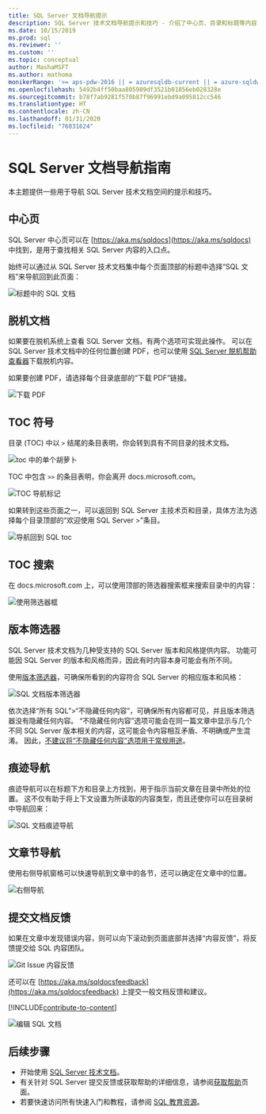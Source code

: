 ```yaml
---
title: SQL Server 文档导航提示
description: SQL Server 技术文档导航提示和技巧 - 介绍了中心页、目录和标题等内容，以及如何使用痕迹导航和版本筛选器。
ms.date: 10/15/2019
ms.prod: sql
ms.reviewer: ''
ms.custom: ''
ms.topic: conceptual
author: MashaMSFT
ms.author: mathoma
monikerRange: '>= aps-pdw-2016 || = azuresqldb-current || = azure-sqldw-latest || >= sql-server-2016 || >= sql-server-linux-2017 || = sqlallproducts-allversions'
ms.openlocfilehash: 5492b4ff50baa805989df3521b01856eb028328e
ms.sourcegitcommit: b78f7ab9281f570b87f96991ebd9a095812cc546
ms.translationtype: HT
ms.contentlocale: zh-CN
ms.lasthandoff: 01/31/2020
ms.locfileid: "76831624"
---
```

# <a name="sql-server-docs-navigation-guide"></a>SQL Server 文档导航指南 

本主题提供一些用于导航 SQL Server 技术文档空间的提示和技巧。  

## <a name="hub-page"></a>中心页

SQL Server 中心页可以在 [https://aka.ms/sqldocs](https://aka.ms/sqldocs) 中找到，是用于查找相关 SQL Server 内容的入口点。

始终可以通过从 SQL Server 技术文档集中每个页面顶部的标题中选择“SQL 文档”来导航回到此页面： 

![标题中的 SQL 文档](media/sql-server-docs-navigation-guide/sql-docs-in-header.png)

## <a name="offline-documentation"></a>脱机文档

如果要在脱机系统上查看 SQL Server 文档，有两个选项可实现此操作。 可以在 SQL Server 技术文档中的任何位置创建 PDF，也可以使用 [SQL Server 脱机帮助查看器](sql-server-help-installation.md)下载脱机内容。 

如果要创建 PDF，请选择每个目录底部的“下载 PDF”链接。


![下载 PDF](media/sql-server-docs-navigation-guide/download-pdf.png)

## <a name="toc-symbols"></a>TOC 符号 

目录 (TOC) 中以 `>` 结尾的条目表明，你会转到具有不同目录的技术文档。 

![toc 中的单个胡萝卜](media/sql-server-docs-navigation-guide/single-carrots-in-sql-docs-toc.png)

TOC 中包含 `>>` 的条目表明，你会离开 docs.microsoft.com。 

![TOC 导航标记](media/sql-server-docs-navigation-guide/double-carrots-in-sql-docs-toc.png)

如果转到这些页面之一，可以返回到 SQL Server 主技术页和目录，具体方法为选择每个目录顶部的“欢迎使用 SQL Server >”条目。 

![导航回到 SQL toc](media/sql-server-docs-navigation-guide/navigate-back-to-sql-toc.png)

## <a name="toc-search"></a>TOC 搜索 
在 docs.microsoft.com 上，可以使用顶部的筛选器搜索框来搜索目录中的内容： 

![使用筛选器框](media/sql-server-docs-navigation-guide/sql-docs-toc-filter.gif)

## <a name="version-filter"></a>版本筛选器
SQL Server 技术文档为几种受支持的 SQL Server 版本和风格提供内容。 功能可能因 SQL Server 的版本和风格而异，因此有时内容本身可能会有所不同。 

使用[版本筛选器](versioning-system-monikers-ui-sql-server.md)，可确保所看到的内容符合 SQL Server 的相应版本和风格： 

![SQL 文档版本筛选器](media/sql-server-docs-navigation-guide/sql-docs-version-filter.gif)

依次选择“所有 SQL”\>“不隐藏任何内容”，可确保所有内容都可见，并且版本筛选器没有隐藏任何内容。 “不隐藏任何内容”选项可能会在同一篇文章中显示与几个不同 SQL Server 版本相关的内容，这可能会令内容相互矛盾、不明确或产生混淆。 因此，[不建议将“不隐藏任何内容”选项用于常规用途](versioning-system-monikers-ui-sql-server.md#anchor-allsql-hidenothing)。 

## <a name="breadcrumbs"></a>痕迹导航

痕迹导航可以在标题下方和目录上方找到，用于指示当前文章在目录中所处的位置。  这不仅有助于将上下文设置为所读取的内容类型，而且还使你可以在目录树中导航回来：

![SQL 文档痕迹导航](media/sql-server-docs-navigation-guide/sql-docs-bread-crumbs.gif)

## <a name="article-section-navigation"></a>文章节导航

使用右侧导航窗格可以快速导航到文章中的各节，还可以确定在文章中的位置。  

![右侧导航](media/sql-server-docs-navigation-guide/sql-docs-right-hand-navigation.gif)


## <a name="submit-docs-feedback"></a>提交文档反馈

如果在文章中发现错误内容，则可以向下滚动到页面底部并选择“内容反馈”，将反馈提交给 SQL 内容团队。

![Git Issue 内容反馈](media/sql-server-get-help/git-issues.png)

还可以在 [https://aka.ms/sqldocsfeedback](https://aka.ms/sqldocsfeedback) 上提交一般文档反馈和建议。 

[!INCLUDE[contribute-to-content](../includes/paragraph-content/contribute-to-content.md)]

![编辑 SQL 文档](media/sql-server-docs-navigation-guide/edit-sql-docs.gif)

## <a name="next-steps"></a>后续步骤

- 开始使用 [SQL Server 技术文档](index.yml)。
- 有关针对 SQL Server 提交反馈或获取帮助的详细信息，请参阅[获取帮助](sql-server-get-help.md)页面。 
- 若要快速访问所有快速入门和教程，请参阅 [SQL 教育资源](../sql-server/educational-sql-resources.yml)。
